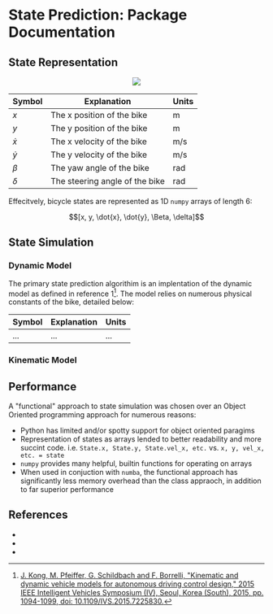 # State Prediction: Package Documentation

## State Representation

<p align="center">
  <img src="https://miro.medium.com/v2/resize:fit:720/format:webp/1*A5wYkyE1d_6tg_BUrpMOeg.png" />
</p>


<center>

| Symbol    | Explanation                    | Units |
|-----------|--------------------------------|-------|
| $x$       | The x position of the bike     | m     |
| $y$       | The y position of the bike     | m     |
| $\dot{x}$ | The x velocity of the bike     | m/s   |
| $\dot{y}$ | The y velocity of the bike     | m/s   |
| $\beta$   | The yaw angle of the bike      | rad   |
| $\delta$  | The steering angle of the bike | rad   |

</center>


Effecitvely, bicycle states are represented as 1D `numpy` arrays of length 6:

$$[x, y, \dot{x}, \dot{y}, \Beta, \delta]$$

## State Simulation

### Dynamic Model 

The primary state prediction algorithim is an implentation of the dynamic model as defined in reference 1[^1].
The model relies on numerous physical constants of the bike, detailed below:

<center>

| Symbol    | Explanation                    | Units |
|-----------|--------------------------------|-------|
| $...$     | ...                            | ...   |

</center>

### Kinematic Model


## Performance

A "functional" approach to state simulation was chosen over an Object Oriented programming approach for numerous reasons:

- Python has limited and/or spotty support for object oriented paragims
- Representation of states as arrays lended to better readability and more succint code. i.e. `State.x, State.y, State.vel_x, etc.` vs. `x, y, vel_x, etc. = state`
- `numpy` provides many helpful, builtin functions for operating on arrays
- When used in conjuction with `numba`, the functional approach has significantly less memory overhead than the class appraoch, in addition to far superior performance

## References

[^1]: [J. Kong, M. Pfeiffer, G. Schildbach and F. Borrelli, "Kinematic and dynamic vehicle models for autonomous driving control design," 2015 IEEE Intelligent Vehicles Symposium (IV), Seoul, Korea (South), 2015, pp. 1094-1099, doi: 10.1109/IVS.2015.7225830.](https://ieeexplore.ieee.org/document/7225830)
- 
- 
- 
